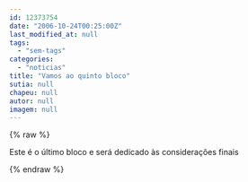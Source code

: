 ```yaml
---
id: 12373754
date: "2006-10-24T00:25:00Z"
last_modified_at: null
tags:
  - "sem-tags"
categories:
  - "noticias"
title: "Vamos ao quinto bloco"
sutia: null
chapeu: null
autor: null
imagem: null
---
```

{% raw %}
<p>Este é o último bloco e será dedicado às considerações finais </p>
{% endraw %}